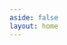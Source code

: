 ```yaml
---
aside: false
layout: home
---
```

<script setup>
  import Article from './../components/blog/Article.vue';
</script>

<Article :articles="{
  items: [{
    info: {
      title:'Table reservation CUI design',
      description: ['The high-level design of a conversational user interface (CUI) for table reservation. It includes detailed descriptions of each functionality, providing a shared understanding among stakeholders.'],
      image: './../images/blog/banner/tutorial_reservation_cui.png',
      author: 'Sunny May',
      date: '4/19/2023'
    },
    path:'./reservation-cui-design.html'
},{
    info: {
      title:'Reuse reservation module to build chatbot',
      description: ['Reuse a pre-defined module to build a table reservation chatbot and manage resources in Google Calendar and Google Admin, allowing for quick integration of reservation functionality into your chatbot.'],
      image: './../images/blog/banner/tutorial_reservation_chatbot.png',
      author: 'Sunny May',
      date: '4/27/2023'
    },
    path:'./reuse-reservation-module.html'
},{
    info: {
      title:'From schema to snippets: a blueprint for chatbot',
      description: ['Create powerful custom chatbots with schema-driven development. Define interaction logic by starting from a schema, and then use contextual snippets to describe conversational behavior.'],
      image: './../images/blog/banner/from-schema-to-snippets.png',
      author: 'Bird Zeng',
      date: '2/25/2023'
    },
    path:'./from-schema-to-snippets.html'
},{
    info: {
      title:'Chatbot development with OpenCUI',
      description: ['Revolutionize chatbot development with open-source CUI framework. Streamline the process with a three-layer approach and necessary adaptations for CUI-based nature to deliver business results.'],
      image: './../images/blog/banner/chatbot_development_with_opencui.png',
      author: 'Sean Wu',
      date: '1/3/2023'
    },
    path:'./chatbot-development-with-opencui.html'
}]
}" />

